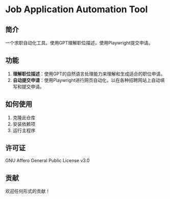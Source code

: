 # Job Application Automation Tool

## 简介

一个求职自动化工具。使用GPT理解职位描述，使用Playwright提交申请。

## 功能

1. **理解职位描述**：使用GPT的自然语言处理能力来理解和生成适合的职位申请。
2. **自动提交申请**：使用Playwright进行网页自动化，以在各种招聘网站上自动填写和提交申请。

## 如何使用

1. 克隆此仓库
2. 安装依赖项
3. 运行主程序

## 许可证

GNU Affero General Public License v3.0

## 贡献

欢迎任何形式的贡献！
